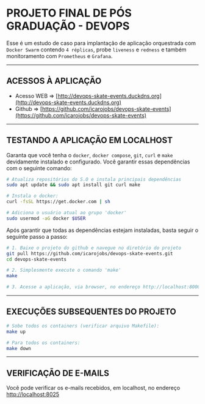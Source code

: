 # PROJETO FINAL DE PÓS GRADUAÇÃO - DEVOPS
Esse é um estudo de caso para implantação de aplicação orquestrada com `Docker Swarm` contendo `4 réplicas`, probe `liveness` e `redness` e também monitoramento com `Prometheus` e `Grafana`.

---
## ACESSOS À APLICAÇÃO
- Acesso WEB => [http://devops-skate-events.duckdns.org](http://devops-skate-events.duckdns.org)
- Github => [https://github.com/icarojobs/devops-skate-events](https://github.com/icarojobs/devops-skate-events)

---
## TESTANDO A APLICAÇÃO EM LOCALHOST
Garanta que você tenha o `docker`, `docker compose`, `git`, `curl` e `make` devidamente instalado e configurado.
Você garantir essas dependências com o seguinte comando:
```bash
# Atualiza repositórios do S.O e instala principais dependências
sudo apt update && sudo apt install git curl make

# Instala o docker:
curl -fsSL https://get.docker.com | sh

# Adiciona o usuário atual ao grupo 'docker'
sudo usermod -aG docker $USER
```

Após garantir que todas as dependências estejam instaladas, basta seguir o seguinte passo a passo:
```bash
# 1. Baixe o projeto do github e navegue no diretório do projeto
git pull https://github.com/icarojobs/devops-skate-events.git
cd devops-skate-events

# 2. Simplesmente execute o comando 'make'
make

# 3. Acesse a aplicação, via browser, no endereço http://localhost:8000
```

---
## EXECUÇÕES SUBSEQUENTES DO PROJETO
```bash
# Sobe todos os containers (verificar arquivo Makefile):
make up

# Para todos os containers:
make down
```

---
## VERIFICAÇÃO DE E-MAILS
Você pode verificar os e-mails recebidos, em localhost, no endereço [http://localhost:8025](http://localhost:8025)
